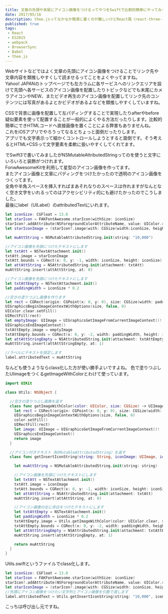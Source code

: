 ```yaml
---
title: 文章の先頭や末尾にアイコン画像をつけるってやつをSwiftで比較的簡単にやってみる
date: 2017/05/16
description: thee.jsってなかなか簡潔に書くのが難しいけどReact風（react-three-rendererで）に書くと簡潔に書けるのかもしれない。
published: true
tags: 
 - React
 - ES2015
 - webpack
 - BrowserSync
 - Babel
 - thee.js
---
```


Webサイトなどではよく文章の先頭にアイコン画像をつけることでリンク先や文章内容を類推しやすくして読ませるってことをよくやってますね。  
Yahoo! JAPANのトップページでも左カラムに各サービスへのリンクエリアを設けて先頭へ各サービスのアイコン画像を配置したりトピックなどでも末尾にカメラアイコンやNEW、またビデオ再生のアイコン画像を配置してリンク先のコンテンツには写真があるよとかビデオがあるよなどを類推しやすくしていますね。  

<!-- more -->

CSSで背景に画像を配置して左パディングすることで実現したりafterやbefore疑似要素を使って配置することが一般的によくやる方法だったりします。比較的簡単にできHTMLコードへ直接画像を置くことによる弊害もありませんね。  
これをiOSアプリでやろうってなるとちょっと面倒だったりします。  
アプリでも文字表示って細かくコントロールしようとすると面倒です。そう考えるとHTML+CSSって文字要素を柔軟に扱いやすくしてくれてます。  

でSwift3で書いてみましたがNSMutableAttributedStringってのを使うと文字にいろいろと装飾がつけれます。  
FonwAwesomeKitを利用して星型のアイコン画像を作ってます。  
またアイコン画像と文章にパディングをつけたかったので透明のアイコン画像をつくってます。  
全角や半角スペースを挿入すればまあそれなりのスペースは作れますがなんとなく空き文字をいれるってのはアクセシビリティ的にも避けたかったのでこうしました。  
最後にlabel（UILabel）のattributedTextにいれます。

```swift
let iconSize: CGFloat = 13.0
let starIcon = FAKFontAwesome.starIcon(withSize: iconSize)
starIcon?.addAttribute(NSForegroundColorAttributeName, value: UIColor.red)
let starIconImage = (starIcon?.image(with: CGSize(width:iconSize, height: iconSize)))! as UIImage

let muAttString = NSMutableAttributedString.init(string: "10,000")

//アイコン画像を先頭につけたテキストにします
let txtAtt = NSTextAttachment.init()
txtAtt.image = starIconImage
txtAtt.bounds = CGRect(x: 0, y: -1, width: iconSize, height: iconSize)
let attAttString = NSAttributedString.init(attachment: txtAtt)
muAttString.insert(attAttString, at: 0)

//アイコン画像を先頭につけたテキストにします
let txtAttEmpty = NSTextAttachment.init()
let paddingWidth = iconSize * 0.2

//空きの塗りつぶし画像を作ります
let rect = CGRect(origin: CGPoint(x: 0, y: 0), size: CGSize(width: paddingWidth, height: iconSize))
UIGraphicsBeginImageContextWithOptions(size, false, 0)
UIColor.clear.setFill()
UIRectFill(rect)
let emptyImage: UIImage = UIGraphicsGetImageFromCurrentImageContext()!
UIGraphicsEndImageContext()
txtAttEmpty.image = emptyImage
txtAttEmpty.bounds = CGRect(x: 0, y: -2, width: paddingWidth, height: iconSize)
let attAttStringEmpty = NSAttributedString.init(attachment: txtAttEmpty)
muAttString.insert(attAttStringEmpty, at: 1)

//ラベルにテキストを設定します
label.attributedText = muAttString
```

なんども使うようならclass化した方が使い勝手よいですよね。
色で塗りつぶしたUIimageをつくるgetImageWithColorとわけて使っています。

```swift
import UIKit

class Utils: NSObject {

  //空きの塗りつぶし画像を返す
  class func getImageWithColor(color: UIColor, size: CGSize) -> UIImage {
    let rect = CGRect(origin: CGPoint(x: 0, y: 0), size: CGSize(width: size.width, height: size.height))
    UIGraphicsBeginImageContextWithOptions(size, false, 0)
    color.setFill()
    UIRectFill(rect)
    let image: UIImage = UIGraphicsGetImageFromCurrentImageContext()!
    UIGraphicsEndImageContext()
    return image
  }

  //アイコン付きテキスト（NSMutableAttributedString）を返す
  class func getInsertIconString(string: String, iconImage: UIImage, iconSize: CGFloat) -> NSMutableAttributedString {

    let muAttString = NSMutableAttributedString.init(string: string)

    //アイコン画像を先頭につけたテキストにします
    let txtAtt = NSTextAttachment.init()
    txtAtt.image = iconImage
    txtAtt.bounds = CGRect(x: 0, y: -1, width: iconSize, height: iconSize)
    let attAttString = NSAttributedString.init(attachment: txtAtt)
    muAttString.insert(attAttString, at: 0)

    //アイコン画像の左に余白をつけたテキストにします
    let txtAttEmpty = NSTextAttachment.init()
    let paddingWidth = iconSize * 0.2
    txtAttEmpty.image = Utils.getImageWithColor(color: UIColor.clear, size: CGSize(width: paddingWidth, height: iconSize))
    txtAttEmpty.bounds = CGRect(x: 0, y: -2, width: paddingWidth, height: iconSize)
    let attAttStringEmpty = NSAttributedString.init(attachment: txtAttEmpty)
    muAttString.insert(attAttStringEmpty, at: 1)

    return muAttString
  }
}
```
Utils.swiftというファイルでclass化します。

```swift
let iconSize: CGFloat = 13.0
let starIcon = FAKFontAwesome.starIcon(withSize: iconSize)
starIcon?.addAttribute(NSForegroundColorAttributeName, value: UIColor.red)
let starIconImage = (starIcon?.image(with: CGSize(width: iconSize, height: iconSize)))! as UIImage
//先頭にアイコン画像をつけたい文字列とアイコン画像を引数で渡します
label.attributedText = Utils.getInsertIconString(string: "10,000", iconImage: starIconImage, iconSize: iconSize)
```
こっちは呼び出し元ですね。
